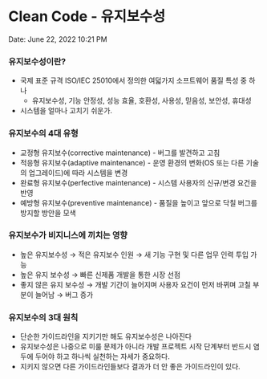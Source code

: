 # Clean Code - 유지보수성

Date: June 22, 2022 10:21 PM

### 유지보수성이란?

- 국제 표준 규격 ISO/IEC 25010에서 정의한 여덟가지 소프트웨어 품질 특성 중 하나
    - 유지보수성, 기능 안정성, 성능 효율, 호환성, 사용성, 믿음성, 보안성, 휴대성
- 시스템을 얼마나 고치기 쉬운가.

### 유지보수의 4대 유형

- 교정형 유지보수(corrective maintenance) - 버그를 발견하고 고침
- 적응형 유지보수(adaptive maintenance) - 운영 환경의 변화(OS 또는 다른 기술의 업그레이드)에 따라 시스템을 변경
- 완료형 유지보수(perfective maintenance) - 시스템 사용자의 신규/변경 요건을 반영
- 예방형 유지보수(preventive maintenance) - 품질을 높이고 앞으로 닥칠 버그를 방지할 방안을 모색

### 유지보수가 비지니스에 끼치는 영향

- 높은 유지보수성 → 적은 유지보수 인원 → 새 기능 구현 및 다른 업무 인력 투입 가능
- 높은 유지 보수성 → 빠른 신제품 개발을 통한 시장 선점
- 좋지 않은 유지 보수성 → 개발 기간이 늘어지며 사용자 요건이 먼저 바뀌며 고칠 부분이 늘어남 → 버그 증가

### 유지보수의 3대 원칙

- 단순한 가이드라인을 지키기만 해도 유지보수성은 나아진다
- 유지보수성은 나중으로 미룰 문제가 아니라 개발 프로젝트 시작 단계부터 반드시 염두에 두어야 하고 하나씩 실천하는 자세가 중요하다.
- 지키지 않으면 다른 가이드라인들보다 결과가 더 안 좋은 가이드라인이 있다.